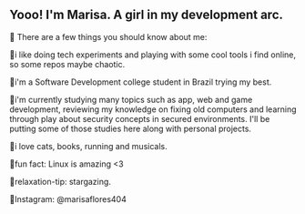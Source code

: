 ## Yooo! I'm Marisa. A girl in my development arc. 

🌺 There are a few things you should know about me:

🎀i like doing tech experiments and playing with some cool tools i find online, so some repos maybe chaotic.

🎀i'm a Software Development college student in Brazil trying my best.

🎀i'm currently studying many topics such as app, web and game development, reviewing my knowledge on fixing old
  computers and learning through play about security concepts in secured environments. I'll be putting some of those
  studies here along with personal projects.
  
🎀i love cats, books, running and musicals.

🎀fun fact: Linux is amazing <3

🎀relaxation-tip: stargazing.

💽Instagram: @marisaflores404
